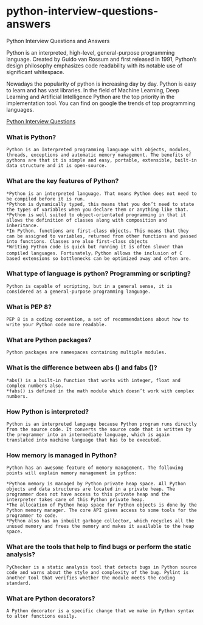 # python-interview-questions-answers
Python Interview Questions and Answers

Python is an interpreted, high-level, general-purpose programming language. Created by Guido van Rossum and first released in 1991, Python’s design philosophy emphasizes code readability with its notable use of significant whitespace. 

Nowadays the popularity of python is increasing day by day. Python is easy to learn and has vast libraries. In the field of Machine Learning, Deep Learning and Artificial Intelligence Python are the top priority in the implementation tool.  You can find on google the trends of top programming languages.

[Python Interview Questions](#https://www.interviewsortout.com/python-interview-questions/)

### What is Python?

	Python is an Interpreted programming language with objects, modules, threads, exceptions and automatic memory management. The benefits of pythons are that it is simple and easy, portable, extensible, built-in data structure and it is open-source.

### What are the key features of Python?

	*Python is an interpreted language. That means Python does not need to be compiled before it is run. 
	*Python is dynamically typed, this means that you don’t need to state the types of variables when you declare them or anything like that. 
	*Python is well suited to object-orientated programming in that it allows the definition of classes along with composition and inheritance. 
	*In Python, functions are first-class objects. This means that they can be assigned to variables, returned from other functions and passed into functions. Classes are also first-class objects
	*Writing Python code is quick but running it is often slower than compiled languages. Fortunately，Python allows the inclusion of C based extensions so bottlenecks can be optimized away and often are. 

### What type of language is python? Programming or scripting?

	Python is capable of scripting, but in a general sense, it is considered as a general-purpose programming language.

### What is PEP 8?

	PEP 8 is a coding convention, a set of recommendations about how to write your Python code more readable.

### What are Python packages?

	Python packages are namespaces containing multiple modules.

### What is the difference between abs () and fabs ()?

	*abs() is a built-in function that works with integer, float and complex numbers also.
	*fabs() is defined in the math module which doesn’t work with complex numbers.

### How Python is interpreted?

	Python is an interpreted language because Python program runs directly from the source code. It converts the source code that is written by the programmer into an intermediate language, which is again translated into machine language that has to be executed.

### How memory is managed in Python?

	Python has an awesome feature of memory management. The following points will explain memory management in python:

	*Python memory is managed by Python private heap space. All Python objects and data structures are located in a private heap. The programmer does not have access to this private heap and the interpreter takes care of this Python private heap.
	*The allocation of Python heap space for Python objects is done by the Python memory manager. The core API gives access to some tools for the programmer to code.
	*Python also has an inbuilt garbage collector, which recycles all the unused memory and frees the memory and makes it available to the heap space.
 

### What are the tools that help to find bugs or perform the static analysis?

	PyChecker is a static analysis tool that detects bugs in Python source code and warns about the style and complexity of the bug. Pylint is another tool that verifies whether the module meets the coding standard.

 
### What are Python decorators?

	A Python decorator is a specific change that we make in Python syntax to alter functions easily.

